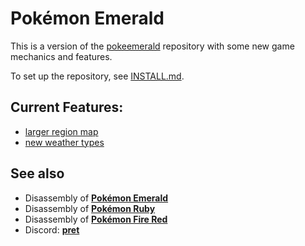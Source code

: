 # Pokémon Emerald

This is a version of the [pokeemerald][pokeemerald] repository with some 
new game mechanics and features.

To set up the repository, see [INSTALL.md](INSTALL.md).

## Current Features:

- [larger region map][larger-map]
- [new weather types][weather]

## See also

* Disassembly of [**Pokémon Emerald**][pokeemerald]
* Disassembly of [**Pokémon Ruby**][pokeruby]
* Disassembly of [**Pokémon Fire Red**][pokefirered]
* Discord: [**pret**][Discord]

[//]: # (pret projects)
[pokeruby]: https://github.com/pret/pokeruby
[pokeemerald]: https://github.com/pret/pokeemerald
[pokefirered]: https://github.com/pret/pokefirered
[Discord]: https://discord.gg/6EuWgX9

[//]: # (Feature Branches)
[larger-map]: /garakmon/emerald/tree/larger-map
[weather]: /garakmon/emerald/tree/weather

